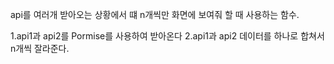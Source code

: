 api를 여러개 받아오는 상황에서 떄 n개씩만 화면에 보여줘 할 때 사용하는 함수.

1.api1과 api2를 Pormise를 사용하여 받아온다
2.api1과 api2 데이터를 하나로 합쳐서 n개씩 잘라준다.
